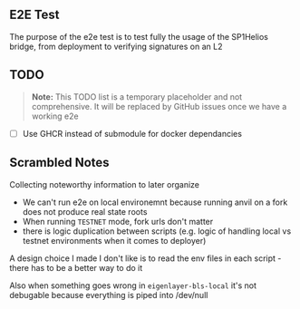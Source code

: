 ## E2E Test
The purpose of the e2e test is to test fully the usage of the SP1Helios bridge, from deployment to verifying signatures on an L2

## TODO
> **Note:** This TODO list is a temporary placeholder and not comprehensive. It will be replaced by GitHub issues once we have a working e2e

- [ ] Use GHCR instead of submodule for docker dependancies

## Scrambled Notes
Collecting noteworthy information to later organize

- We can't run e2e on local environemnt because running anvil on a fork does not produce real state roots
- When running `TESTNET` mode, fork urls don't matter
- there is logic duplication between scripts (e.g. logic of handling local vs testnet environments when it comes to deployer)

A design choice I made I don't like is to read the env files in each script - there has to be a better way to do it

Also when something goes wrong in `eigenlayer-bls-local` it's not debugable because everything is piped into /dev/null
